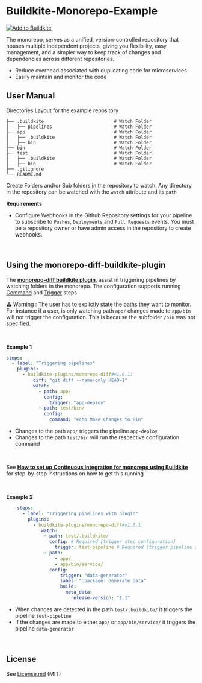# Buildkite-Monorepo-Example



[![Add to Buildkite](https://buildkite.com/button.svg)](https://buildkite.com/new)


The monorepo, serves as a unified, version-controlled repository that houses multiple independent projects, giving you flexibility, easy management, and a simpler way to keep track of changes and dependencies across different repositories.

* Reduce overhead associated with duplicating code for microservices.
* Easily maintain and monitor the code
 


## User Manual

Directories Layout for the example repository

```
├── .buildkite                          # Watch Folder
│   ├── pipelines                       # Watch Folder
├── app                                 # Watch Folder
|   ├── .buildkite                      # Watch Folder
│   ├── bin                             # Watch Folder
├── bin                                 # Watch Folder
├── test                                # Watch Folder
|   ├── .buildkite                      # Watch Folder
│   ├── bin                             # Watch Folder
├── .gitignore
└── README.md

```
Create Folders and/or Sub folders in the repository to watch.  Any directory in the repository can be watched  with the `watch` attribute and its `path`

**Requirements**
* Configure Webhooks in the Github Repository settings for your pipeline to subscribe to `Pushes`, `Deployments` and `Pull Requests` events. You must be a repository owner or have admin access in the repository to create webhooks.


<br/>

## Using the monorepo-diff-buildkite-plugin
The  [**monorepo-diff buildkite plugin**](https://github.com/buildkite-plugins/monorepo-diff-buildkite-plugin), assist in triggering pipelines by watching folders in the monorepo. The configuration supports running [Command](https://buildkite.com/docs/pipelines/command-step) and [Trigger](https://buildkite.com/docs/pipelines/trigger-step) steps

⚠️  Warning : The user has to explictly state the paths they want to monitor. For instance if a user,  is only watching path `app/` changes made to `app/bin` will not trigger the configuration. This is because the subfolder `/bin` was not specified.


<br/>

**Example 1**
<br/>

```yaml
steps:
  - label: "Triggering pipelines"
    plugins:
      - buildkite-plugins/monorepo-diff#v1.0.1:
          diff: "git diff --name-only HEAD~1"
          watch:
            - path: app/
              config:
                trigger: "app-deploy"
            - path: test/bin/
              config:
                command: "echo Make Changes to Bin"
```


* Changes to the path `app/` triggers the pipeline `app-deploy`
* Changes to the path `test/bin` will run the respective configuration command

<br/>

See [**How to set up Continuous Integration for monorepo using Buildkite**](https://adikari.medium.com/set-up-continuous-integration-for-monorepo-using-buildkite-61539bb0ed76) for step-by-step instructions on how to get this running


<br/>

 **Example 2**
 <br/>
    

```yaml
    steps:
      - label: "Triggering pipelines with plugin"
        plugins:
          - buildkite-plugins/monorepo-diff#v1.0.1:
             watch:           
              - path: test/.buildkite/
                config: # Required [trigger step configuration]
                  trigger: test-pipeline # Required [trigger pipeline slug]
              - path:
                  - app/
                  - app/bin/service/
                config:
                    trigger: "data-generator"
                    label: ":package: Generate data"
                    build:
                      meta_data:
                        release-version: "1.1"
```

* When changes are detected in the path `test/.buildkite/`  it triggers the pipeline `test-pipeline`
* If the changes are made to either `app/` or `app/bin/service/` it triggers the pipeline `data-generator`


<br/>

## License

See [License.md](License.md) (MIT)

